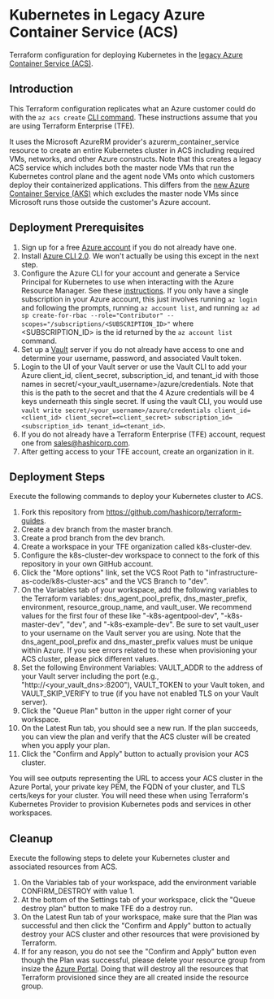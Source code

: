 # Kubernetes in Legacy Azure Container Service (ACS)
Terraform configuration for deploying Kubernetes in the [legacy Azure Container Service (ACS)](https://docs.microsoft.com/en-us/azure/container-service/kubernetes/).

## Introduction
This Terraform configuration replicates what an Azure customer could do with the `az acs create` [CLI command](https://docs.microsoft.com/en-us/cli/azure/acs?view=azure-cli-latest#az_acs_create). These instructions assume that you are using Terraform Enterprise (TFE).

It uses the Microsoft AzureRM provider's azurerm_container_service resource to create an entire Kubernetes cluster in ACS including required VMs, networks, and other Azure constructs. Note that this creates a legacy ACS service which includes both the master node VMs that run the Kubernetes control plane and the agent node VMs onto which customers deploy their containerized applications. This differs from the  [new Azure Container Service (AKS)](https://docs.microsoft.com/en-us/azure/aks/) which excludes the master node VMs since Microsoft runs those outside the customer's Azure account.

## Deployment Prerequisites

1. Sign up for a free [Azure account](https://azure.microsoft.com/en-us/free/) if you do not already have one.
1. Install [Azure CLI 2.0](https://docs.microsoft.com/en-us/cli/azure/install-azure-cli?view=azure-cli-latest). We won't actually be using this except in the next step.
1. Configure the Azure CLI for your account and generate a Service Principal for Kubernetes to use when interacting with the Azure Resource Manager. See these [instructions](https://www.terraform.io/docs/providers/azurerm/authenticating_via_service_principal.html). If you only have a single subscription in your Azure account, this just involves running `az login` and following the prompts, running `az account list`, and running `az ad sp create-for-rbac --role="Contributor" --scopes="/subscriptions/<SUBSCRIPTION_ID>"` where \<SUBSCRIPTION_ID\> is the id returned by the `az account list` command.
1. Set up a [Vault](https://www.vaultproject.io/) server if you do not already have access to one and determine your username, password, and associated Vault token.
1. Login to the UI of your Vault server or use the Vault CLI to add your Azure client_id, client_secret, subscription_id, and tenant_id with those names in secret/<your_vault_username>/azure/credentials. Note that this is the path to the secret and that the 4 Azure credentials will be 4 keys underneath this single secret.  If using the vault CLI, you would use `vault write secret/<your_username>/azure/credentials client_id=<client_id> client_secret=<client_secret> subscription_id=<subscription_id> tenant_id=<tenant_id>`.
1. If you do not already have a Terraform Enterprise (TFE) account, request one from sales@hashicorp.com.
1. After getting access to your TFE account, create an organization in it.

## Deployment Steps
Execute the following commands to deploy your Kubernetes cluster to ACS.

1. Fork this repository from https://github.com/hashicorp/terraform-guides.
1. Create a dev branch from the master branch.
1. Create a prod branch from the dev branch.
1. Create a workspace in your TFE organization called k8s-cluster-dev.
1. Configure the k8s-cluster-dev workspace to connect to the fork of this repository in your own GitHub account.
1. Click the "More options" link, set the VCS Root Path to "infrastructure-as-code/k8s-cluster-acs" and the VCS Branch to "dev".
1. On the Variables tab of your workspace, add the following variables to the Terraform variables: dns_agent_pool_prefix, dns_master_prefix, environment, resource_group_name, and vault_user. We recommend values for the first four of these like "<user>-k8s-agentpool-dev", "<user>-k8s-master-dev", "dev", and "<user>-k8s-example-dev". Be sure to set vault_user to your username on the Vault server you are using. Note that the dns_agent_pool_prefix and dns_master_prefix values must be unique within Azure. If you see errors related to these when provisioning your ACS cluster, please pick different values.
1. Set the following Environment Variables: VAULT_ADDR to the address of your Vault server including the port (e.g., "http://<your_vault_dns>:8200"), VAULT_TOKEN to your Vault token, and VAULT_SKIP_VERIFY to true (if you have not enabled TLS on your Vault server).
1. Click the "Queue Plan" button in the upper right corner of your workspace.
1. On the Latest Run tab, you should see a new run. If the plan succeeds, you can view the plan and verify that the ACS cluster will be created when you apply your plan.
1. Click the "Confirm and Apply" button to actually provision your ACS cluster.

You will see outputs representing the URL to access your ACS cluster in the Azure Portal, your private key PEM, the FQDN of your cluster, and TLS certs/keys for your cluster.  You will need these when using Terraform's Kubernetes Provider to provision Kubernetes pods and services in other workspaces.

## Cleanup
Execute the following steps to delete your Kubernetes cluster and associated resources from ACS.

1. On the Variables tab of your workspace, add the environment variable CONFIRM_DESTROY with value 1.
1. At the bottom of the Settings tab of your workspace, click the "Queue destroy plan" button to make TFE do a destroy run.
1. On the Latest Run tab of your workspace, make sure that the Plan was successful and then click the "Confirm and Apply" button to actually destroy your ACS cluster and other resources that were provisioned by Terraform.
1. If for any reason, you do not see the "Confirm and Apply" button even though the Plan was successful, please delete your resource group from insize the [Azure Portal](https://portal.azure.com). Doing that will destroy all the resources that Terraform provisioned since they are all created inside the resource group.
